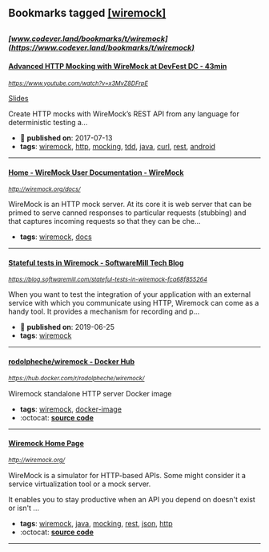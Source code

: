 ## Bookmarks tagged [[wiremock]](https://www.codever.land/search?q=[wiremock])

_<sup><sup>[www.codever.land/bookmarks/t/wiremock](https://www.codever.land/bookmarks/t/wiremock)</sup></sup>_
---
#### [Advanced HTTP Mocking with WireMock at DevFest DC - 43min](https://www.youtube.com/watch?v=x3MvZ8DFrpE)
_<sup>https://www.youtube.com/watch?v=x3MvZ8DFrpE</sup>_

[Slides](https://docs.google.com/presentation/d/1SeOz3892UNID7ixe_GGCZTwoyX2bofYw3NJWsM3IgJQ/edit?usp=sharing)

Create HTTP mocks with WireMock’s REST API from any language for deterministic testing a...
* :calendar: **published on**: 2017-07-13
* **tags**: [wiremock](../tagged/wiremock.md), [http](../tagged/http.md), [mocking](../tagged/mocking.md), [tdd](../tagged/tdd.md), [java](../tagged/java.md), [curl](../tagged/curl.md), [rest](../tagged/rest.md), [android](../tagged/android.md)
---
#### [Home - WireMock User Documentation - WireMock](http://wiremock.org/docs/)
_<sup>http://wiremock.org/docs/</sup>_

WireMock is an HTTP mock server. At its core it is web server that can be primed to serve canned responses to particular requests (stubbing) and that captures incoming requests so that they can be che...
* **tags**: [wiremock](../tagged/wiremock.md), [docs](../tagged/docs.md)
---
#### [Stateful tests in Wiremock - SoftwareMill Tech Blog](https://blog.softwaremill.com/stateful-tests-in-wiremock-fca68f855264)
_<sup>https://blog.softwaremill.com/stateful-tests-in-wiremock-fca68f855264</sup>_

When you want to test the integration of your application with an external service with which you communicate using HTTP, Wiremock can come as a handy tool. It provides a mechanism for recording and p...
* :calendar: **published on**: 2019-06-25
* **tags**: [wiremock](../tagged/wiremock.md)
---
#### [rodolpheche/wiremock - Docker Hub](https://hub.docker.com/r/rodolpheche/wiremock/)
_<sup>https://hub.docker.com/r/rodolpheche/wiremock/</sup>_

Wiremock standalone HTTP server Docker image
* **tags**: [wiremock](../tagged/wiremock.md), [docker-image](../tagged/docker-image.md)
* :octocat: **[source code](https://github.com/rodolpheche/wiremock-docker)**
---
#### [Wiremock Home Page](http://wiremock.org/)
_<sup>http://wiremock.org/</sup>_

WireMock is a simulator for HTTP-based APIs. Some might consider it a service virtualization tool or a mock server.

It enables you to stay productive when an API you depend on doesn't exist or isn't ...
* **tags**: [wiremock](../tagged/wiremock.md), [java](../tagged/java.md), [mocking](../tagged/mocking.md), [rest](../tagged/rest.md), [json](../tagged/json.md), [http](../tagged/http.md)
* :octocat: **[source code](https://github.com/tomakehurst/wiremock)**
---
